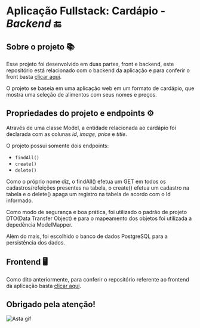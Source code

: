 # Aplicação Fullstack: Cardápio - _Backend_ 🔚

## Sobre o projeto 📚

Esse projeto foi desenvolvido em duas partes, front e backend, este repositório está relacionado com o backend da aplicação e para conferir o front basta [clicar aqui](https://github.com/saulobarbosaa/react-spring-app-frontend).

O projeto se baseia em uma aplicação web em um formato de cardápio, que mostra uma seleção de alimentos com seus nomes e preços.

## Propriedades do projeto e endpoints ⚙️

Através de uma classe Model, a entidade relacionada ao cardápio foi declarada com as colunas _id_, _image_, _price_ e _title_.

O projeto possui somente dois endpoints:
 - `findAll()`
 - `create()`
 - `delete()`

Como o próprio nome diz, o findAll() efetua um GET em todos os cadastros/refeições presentes na tabela, o create() efetua um cadastro na tabela e o delete() apaga um registro na tabela de acordo com o Id informado. 

Como modo de segurança e boa prática, foi utilizado o padrão de projeto DTO(Data Transfer Object) e para o mapeamento dos objetos foi utilizada a depedência ModelMapper.

Além do mais, foi escolhido o banco de dados PostgreSQL para a persistência dos dados.

## Frontend 🖥️

Como dito anteriormente, para conferir o repositório referente ao frontend da aplicação basta [clicar aqui](https://link.com).

## Obrigado pela atenção!

![Asta gif](https://media.tenor.com/Iy3Wtz2pCaAAAAAC/black-clover-asta.gif)
